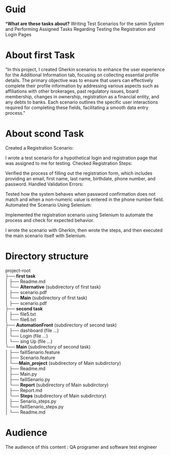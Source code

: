 # Guid
***What are these tasks about?**  Writing Test Scenarios for the samin System and Performing Assigned Tasks Regarding Testing the Registration and Login Pages

# About first Task
"In this project, I created Gherkin scenarios to enhance the user experience for the Additional Information tab, focusing on collecting essential profile details. The primary objective was to ensure that users can effectively complete their profile information by addressing various aspects such as affiliations with other brokerages, past regulatory issues, board membership, changes in ownership, registration as a financial entity, and any debts to banks. Each scenario outlines the specific user interactions required for completing these fields, facilitating a smooth data entry process."

# About scond Task
Created a Registration Scenario:

I wrote a test scenario for a hypothetical login and registration page that was assigned to me for testing.
Checked Registration Steps:

Verified the process of filling out the registration form, which includes providing an email, first name, last name, birthdate, phone number, and password.
Handled Validation Errors:

Tested how the system behaves when password confirmation does not match and when a non-numeric value is entered in the phone number field.
Automated the Scenario Using Selenium:

Implemented the registration scenario using Selenium to automate the process and check for expected behavior.

I wrote the scenario with Gherkin, then wrote the steps, and then executed the main scenario itself with Selenium.

# Directory structure

project-root  
├── **first task**  
│   ├── Readme.md    
│       └── **Alternative**  (subdirectory of first task)</br>
│       ├── scenario.pdf  
│   └── **Main** (subdirectory of first task) </br> 
│       ├── scenario.pdf   
├── **second task**  
│   ├── file5.txt  
│   └── file6.txt  
    ├── **AutomationFront**  (subdirectory of second task)</br>
    │   ├── dashboard (file ...) </br>
    │   └── Login (file ...) </br>
    │   └── sing Up (file ...) </br>
    └── **Main** (subdirectory of second task)</br>
    │   ├── faillSenario.feature</br>
    │   ├── Scenario.feature   </br>
    │       └──**Main_project** (subdirectory of Main subdirctory)</br>
    │       ├── Readme.md</br> 
    │       ├── Main.py</br> 
    │       ├── faillSenario.py      
    │       └── **Report**  (subdirectory of Main subdirctory)</br>
    │       ├── Report.md  
    │       └── **Steps** (subdirectory of Main subdirctory) </br> 
    │       ├── Senario_steps.py</br> 
    │       └── faillSenario_steps.py</br> 
    │       └── Readme.md  </br> 


# Audience
The audience of this content : QA programer  and software test engineer 
